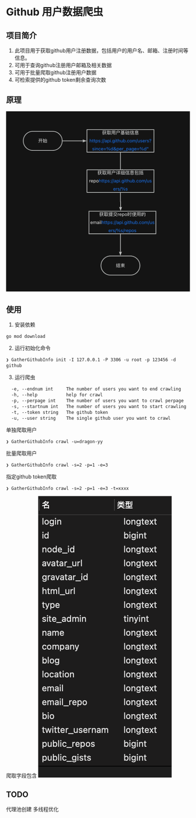 # Github 用户数据爬虫

## 项目简介
1. 此项目用于获取github用户注册数据，包括用户的用户名、邮箱、注册时间等信息。
2. 可用于查询github注册用户邮箱及相关数据
3. 可用于批量爬取github注册用户数据
4. 可检索提供的github token剩余查询次数

## 原理
![img.png](img/diagram.png)

## 使用
1. 安装依赖
```shell
go mod download
```
2. 运行初始化命令
```shell
❯ GatherGithubInfo init -I 127.0.0.1 -P 3306 -u root -p 123456 -d github
```

3. 运行爬虫
```shell
  -e, --endnum int     The number of users you want to end crawling
  -h, --help           help for crawl
  -p, --perpage int    The number of users you want to crawl perpage
  -s, --startnum int   The number of users you want to start crawling
  -t, --token string   The github token
  -u, --user string    The single github user you want to crawl
```
单独爬取用户
```shell
❯ GatherGithubInfo crawl -u=dragon-yy  
```
批量爬取用户
```shell
❯ GatherGithubInfo crawl -s=2 -p=1 -e=3
```
指定github token爬取
```shell
❯ GatherGithubInfo crawl -s=2 -p=1 -e=3 -t=xxxx
```

爬取字段包含
![img.png](img/img.png)

## TODO
代理池创建
多线程优化
